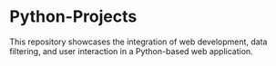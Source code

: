 # Python-Projects
This repository showcases the integration of web development, data filtering, and user interaction in a Python-based web application.
